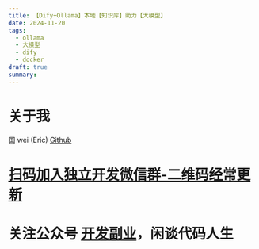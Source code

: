 ```yaml
---
title: 【Dify+Ollama】本地【知识库】助力【大模型】
date: 2024-11-20
tags:
  - ollama
  - 大模型
  - dify
  - docker
draft: true
summary:
---
```


















































# 关于我
国 wei (Eric)
[Github](https://github.com/ygweric)

# [扫码加入独立开发微信群-二维码经常更新](https://raw.githubusercontent.com/ygweric/ygweric.github.io/main/assets/qr-schedule-update/indenpendent_dev.png)

# 关注公众号 [开发副业](https://github.com/ygweric/ygweric.github.io/blob/main/assets/jinjing/wx_office_account_qr.png?raw=true)，闲谈代码人生
